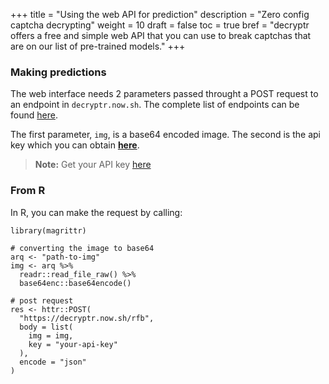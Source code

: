 +++
title = "Using the web API for prediction"
description = "Zero config captcha decrypting"
weight = 10
draft = false
toc = true
bref = "decryptr offers a free and simple web API that you can use to break captchas that are on our list of pre-trained models."
+++

### Making predictions

The web interface needs 2 parameters passed throught a POST request to an endpoint in `decryptr.now.sh`.
The complete list of endpoints can be found [here](/docs/list-models/).

The first parameter, `img`, is a base64 encoded image. The second is the api key which you can obtain [**here**](/get-key).

> **Note:** Get your API key [here](/get-key)

### From R

In R, you can make the request by calling:

```
library(magrittr)

# converting the image to base64
arq <- "path-to-img"
img <- arq %>%
  readr::read_file_raw() %>%
  base64enc::base64encode()

# post request
res <- httr::POST(
  "https://decryptr.now.sh/rfb",
  body = list(
    img = img,
    key = "your-api-key"
  ),
  encode = "json"
)
```

